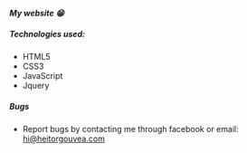 ***My website :grin:***

##### Technologies used:

* HTML5
* CSS3
* JavaScript
* Jquery

##### Bugs

- Report bugs by contacting me through facebook or email: hi@heitorgouvea.com